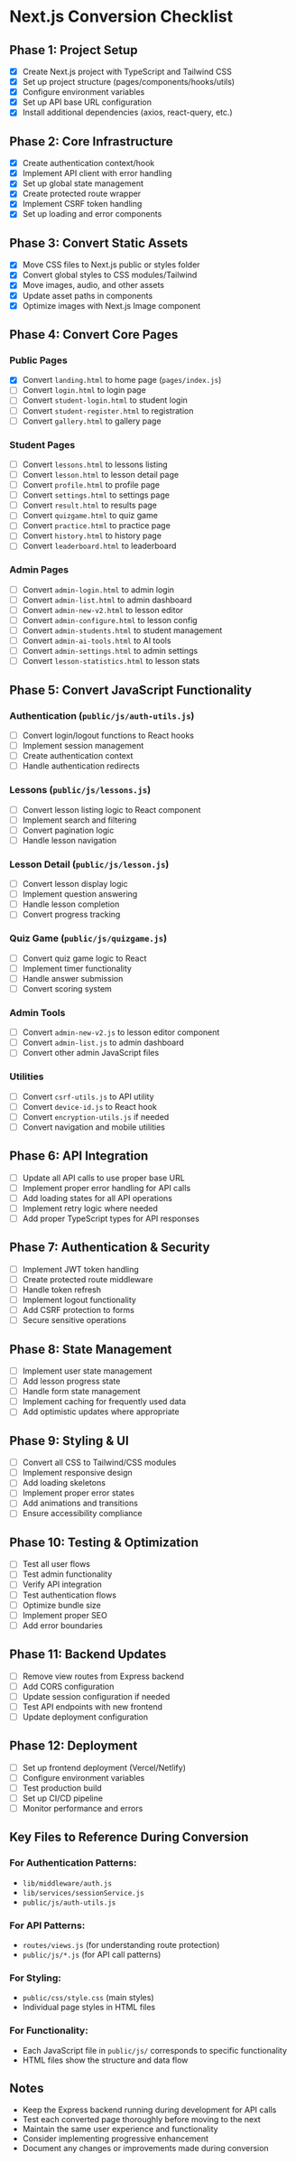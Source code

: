# Next.js Conversion Checklist

## Phase 1: Project Setup
- [x] Create Next.js project with TypeScript and Tailwind CSS
- [x] Set up project structure (pages/components/hooks/utils)
- [x] Configure environment variables
- [x] Set up API base URL configuration
- [x] Install additional dependencies (axios, react-query, etc.)

## Phase 2: Core Infrastructure
- [x] Create authentication context/hook
- [x] Implement API client with error handling
- [x] Set up global state management
- [x] Create protected route wrapper
- [x] Implement CSRF token handling
- [x] Set up loading and error components

## Phase 3: Convert Static Assets
- [x] Move CSS files to Next.js public or styles folder
- [x] Convert global styles to CSS modules/Tailwind
- [x] Move images, audio, and other assets
- [x] Update asset paths in components
- [x] Optimize images with Next.js Image component

## Phase 4: Convert Core Pages
### Public Pages
- [x] Convert `landing.html` to home page (`pages/index.js`)
- [ ] Convert `login.html` to login page
- [ ] Convert `student-login.html` to student login
- [ ] Convert `student-register.html` to registration
- [ ] Convert `gallery.html` to gallery page

### Student Pages
- [ ] Convert `lessons.html` to lessons listing
- [ ] Convert `lesson.html` to lesson detail page
- [ ] Convert `profile.html` to profile page
- [ ] Convert `settings.html` to settings page
- [ ] Convert `result.html` to results page
- [ ] Convert `quizgame.html` to quiz game
- [ ] Convert `practice.html` to practice page
- [ ] Convert `history.html` to history page
- [ ] Convert `leaderboard.html` to leaderboard

### Admin Pages
- [ ] Convert `admin-login.html` to admin login
- [ ] Convert `admin-list.html` to admin dashboard
- [ ] Convert `admin-new-v2.html` to lesson editor
- [ ] Convert `admin-configure.html` to lesson config
- [ ] Convert `admin-students.html` to student management
- [ ] Convert `admin-ai-tools.html` to AI tools
- [ ] Convert `admin-settings.html` to admin settings
- [ ] Convert `lesson-statistics.html` to lesson stats

## Phase 5: Convert JavaScript Functionality
### Authentication (`public/js/auth-utils.js`)
- [ ] Convert login/logout functions to React hooks
- [ ] Implement session management
- [ ] Create authentication context
- [ ] Handle authentication redirects

### Lessons (`public/js/lessons.js`)
- [ ] Convert lesson listing logic to React component
- [ ] Implement search and filtering
- [ ] Convert pagination logic
- [ ] Handle lesson navigation

### Lesson Detail (`public/js/lesson.js`)
- [ ] Convert lesson display logic
- [ ] Implement question answering
- [ ] Handle lesson completion
- [ ] Convert progress tracking

### Quiz Game (`public/js/quizgame.js`)
- [ ] Convert quiz game logic to React
- [ ] Implement timer functionality
- [ ] Handle answer submission
- [ ] Convert scoring system

### Admin Tools
- [ ] Convert `admin-new-v2.js` to lesson editor component
- [ ] Convert `admin-list.js` to admin dashboard
- [ ] Convert other admin JavaScript files

### Utilities
- [ ] Convert `csrf-utils.js` to API utility
- [ ] Convert `device-id.js` to React hook
- [ ] Convert `encryption-utils.js` if needed
- [ ] Convert navigation and mobile utilities

## Phase 6: API Integration
- [ ] Update all API calls to use proper base URL
- [ ] Implement proper error handling for API calls
- [ ] Add loading states for all API operations
- [ ] Implement retry logic where needed
- [ ] Add proper TypeScript types for API responses

## Phase 7: Authentication & Security
- [ ] Implement JWT token handling
- [ ] Create protected route middleware
- [ ] Handle token refresh
- [ ] Implement logout functionality
- [ ] Add CSRF protection to forms
- [ ] Secure sensitive operations

## Phase 8: State Management
- [ ] Implement user state management
- [ ] Add lesson progress state
- [ ] Handle form state management
- [ ] Implement caching for frequently used data
- [ ] Add optimistic updates where appropriate

## Phase 9: Styling & UI
- [ ] Convert all CSS to Tailwind/CSS modules
- [ ] Implement responsive design
- [ ] Add loading skeletons
- [ ] Implement proper error states
- [ ] Add animations and transitions
- [ ] Ensure accessibility compliance

## Phase 10: Testing & Optimization
- [ ] Test all user flows
- [ ] Test admin functionality
- [ ] Verify API integration
- [ ] Test authentication flows
- [ ] Optimize bundle size
- [ ] Implement proper SEO
- [ ] Add error boundaries

## Phase 11: Backend Updates
- [ ] Remove view routes from Express backend
- [ ] Add CORS configuration
- [ ] Update session configuration if needed
- [ ] Test API endpoints with new frontend
- [ ] Update deployment configuration

## Phase 12: Deployment
- [ ] Set up frontend deployment (Vercel/Netlify)
- [ ] Configure environment variables
- [ ] Test production build
- [ ] Set up CI/CD pipeline
- [ ] Monitor performance and errors

## Key Files to Reference During Conversion

### For Authentication Patterns:
- `lib/middleware/auth.js`
- `lib/services/sessionService.js`
- `public/js/auth-utils.js`

### For API Patterns:
- `routes/views.js` (for understanding route protection)
- `public/js/*.js` (for API call patterns)

### For Styling:
- `public/css/style.css` (main styles)
- Individual page styles in HTML files

### For Functionality:
- Each JavaScript file in `public/js/` corresponds to specific functionality
- HTML files show the structure and data flow

## Notes
- Keep the Express backend running during development for API calls
- Test each converted page thoroughly before moving to the next
- Maintain the same user experience and functionality
- Consider implementing progressive enhancement
- Document any changes or improvements made during conversion
